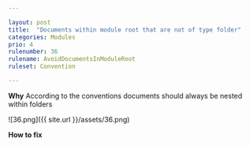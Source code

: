 ```yaml
---

layout: post
title:  "Documents within module root that are not of type folder"
categories: Modules
prio: 4
rulenumber: 36
rulename: AvoidDocumentsInModuleRoot
ruleset: Convention

---
```


**Why**
According to the conventions documents should always be nested within folders

![36.png]({{ site.url }}/assets/36.png)

**How to fix**
